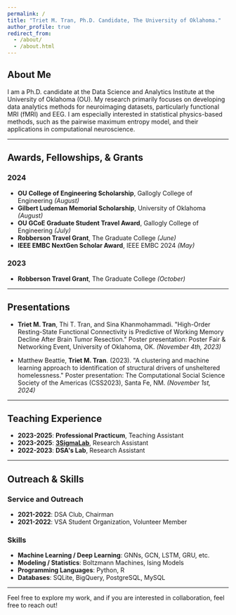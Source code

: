 ```yaml
---
permalink: /
title: "Triet M. Tran, Ph.D. Candidate, The University of Oklahoma."
author_profile: true
redirect_from: 
  - /about/
  - /about.html
---
```


## About Me

I am a Ph.D. candidate at the Data Science and Analytics Institute at the University of Oklahoma (OU). My research primarily focuses on developing data analytics methods for neuroimaging datasets, particularly functional MRI (fMRI) and EEG. I am especially interested in statistical physics-based methods, such as the pairwise maximum entropy model, and their applications in computational neuroscience.

---

## Awards, Fellowships, & Grants

### 2024
- **OU College of Engineering Scholarship**, Gallogly College of Engineering *(August)*
- **Gilbert Ludeman Memorial Scholarship**, University of Oklahoma *(August)*
- **OU GCoE Graduate Student Travel Award**, Gallogly College of Engineering *(July)*
- **Robberson Travel Grant**, The Graduate College *(June)*
- **IEEE EMBC NextGen Scholar Award**, IEEE EMBC 2024 *(May)*

### 2023
- **Robberson Travel Grant**, The Graduate College *(October)*

---

## Presentations

- **Triet M. Tran**, Thi T. Tran, and Sina Khanmohammadi. "High-Order Resting-State Functional Connectivity is Predictive of Working Memory Decline After Brain Tumor Resection." Poster presentation: Poster Fair & Networking Event, University of Oklahoma, OK. *(November 4th, 2023)*

- Matthew Beattie, **Triet M. Tran**. (2023). "A clustering and machine learning approach to identification of structural drivers of unsheltered homelessness." Poster presentation: The Computational Social Science Society of the Americas (CSS2023), Santa Fe, NM. *(November 1st, 2024)*

---

## Teaching Experience

- **2023-2025**: **Professional Practicum**, Teaching Assistant  
- **2023-2025**: **[3SigmaLab](https://www.3sigmalab.com/)**, Research Assistant  
- **2022-2023**: **DSA's Lab**, Research Assistant  

---

## Outreach & Skills

### Service and Outreach

- **2021-2022**: DSA Club, Chairman  
- **2021-2022**: VSA Student Organization, Volunteer Member  

### Skills

- **Machine Learning / Deep Learning**: GNNs, GCN, LSTM, GRU, etc.
- **Modeling / Statistics**: Boltzmann Machines, Ising Models
- **Programming Languages**: Python, R
- **Databases**: SQLite, BigQuery, PostgreSQL, MySQL

---

Feel free to explore my work, and if you are interested in collaboration, feel free to reach out!
